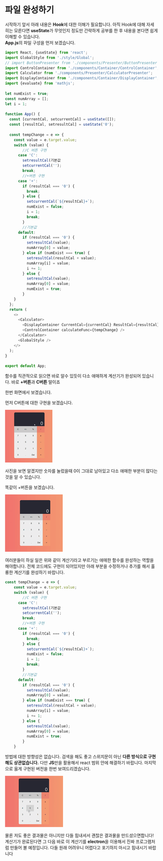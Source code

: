 # 파일 완성하기  
시작하기 앞서 아래 내용은 **Hook**에 대한 이해가 필요합니다. 아직 Hook에 대해 자세히는 모른다면 **useState**가 무엇인지 정도만 간략하게 공부를 한 후 내용을 본다면 쉽게 이해할 수 있습니다.  
**App.js**의 파일 구성을 먼저 보겠습니다.  
```js
import React, {useState} from 'react';
import GlobalStyle from './style/Global';
// import ButtonPresenter from './components/Presenter/ButtonPresenter';
import ControlContainer from './components/Container/ControlContainer';
import Calculator from './components/Presenter/CalculatorPresenter';
import DisplayContainer from './components/Container/DisplayContainer';
import {evaluate} from 'mathjs';

let numExist = true;
const numArray = [];
let i = 1;

function App() {
  const [currentCal, setcurrentCal] = useState([]);
  const [resultCal, setresultCal] = useState('0');

  const tempChange = e => {
    const value = e.target.value;
    switch (value) {
        //C 버튼 구현
      case 'C':
        setresultCal(기본값
        setcurrentCal('');
        break;
        //+버튼 구현
      case '+':
        if (resultCal === '0') {
          break;
        } else {
          setcurrentCal(`${resultCal}+`);
          numExist = false;
          i = 1;
          break;
        }
        //기본값
      default:
        if (resultCal === '0') {
          setresultCal(value);
          numArray[0] = value;
        } else if (numExist === true) {
          setresultCal(resultCal + value);
          numArray[i] = value;
          i += 1;
        } else {
          setresultCal(value);
          numArray[0] = value;
          numExist = true;
        }
    }
  };
  return (
    <>
      <Calculator>
        <DisplayContainer CurrentCal={currentCal} ResultCal={resultCal} />
        <ControlContainer calculateFunc={tempChange} />
      </Calculator>
      <GlobalStyle />
    </>
  );
}

export default App;

```  

함수를 직관적으로 읽으면 바로 알수 있듯이 다소 애매하게 계산기가 완성되어 있습니다. 바로 **+버튼**과 **C버튼** 말이죠  

한번 화면에서 보겠습니다.  

먼저 C버튼에 대한 구현을 보겠습니다.  

![C버튼구현](img/C-button.gif)  

사진을 보면 알겠지만 숫자를 눌렀을때 0이 그대로 남아있고 다소 애매한 부분이 많다는 것을 알 수 있습니다.  

똑같이 +버튼을 보겠습니다.  

![+버튼구현](img/plusButton.gif)  

여러분들이 하실 일은 위와 같이 계산기라고 부르기는 애매한 함수를 완성하는 역할을 해야합니다. 전체 코드에도 구현이 되어있지만 아래 부분을 수정하거나 추가를 해서 훌륭한 계산기를 완성하기 바랍니다.  

```js  
const tempChange = e => {
    const value = e.target.value;
    switch (value) {
        //C 버튼 구현
      case 'C':
        setresultCal(기본값
        setcurrentCal('');
        break;
        //+버튼 구현
      case '+':
        if (resultCal === '0') {
          break;
        } else {
          setcurrentCal(`${resultCal}+`);
          numExist = false;
          i = 1;
          break;
        }
        //기본값
      default:
        if (resultCal === '0') {
          setresultCal(value);
          numArray[0] = value;
        } else if (numExist === true) {
          setresultCal(resultCal + value);
          numArray[i] = value;
          i += 1;
        } else {
          setresultCal(value);
          numArray[0] = value;
          numExist = true;
        }
    }
```  

방법에 대한 방향성은 없습니다. 검색을 해도 좋고 스위치문이 아닌 **다른 방식으로 구현해도 상관없습니다.** 다만 **JS**만을 활용해서 react 범위 안에 해결하기 바랍니다. 마지막으로 옳게 구현된 버전을 한번 보여드리겠습니다.  

![!결과물](img/result.gif)  

물론 저도 좋은 결과물은 아니지만 다들 힘내셔서 괜찮은 결과물을 만드셨으면합니다!  
계산기가 완료된다면 그 다음 바로 이 계산기를 **electron**을 이용해서 진짜 프로그램처럼 만들어 볼 예정입니다. 다들 원래 어려우니 어렵다고 포기하지 마시고 힘내시기 바랍니다  